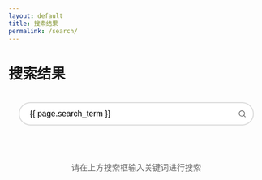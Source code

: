 ```yaml
---
layout: default
title: 搜索结果
permalink: /search/
---
```


# 搜索结果

<div class="search-container">
  <div class="search-form-wrapper">
    <form action="{{ site.baseurl }}/search/" method="get" id="search-form">
      <input type="text" id="search-input" placeholder="搜索工具或应用..." value="{{ page.search_term }}" autocomplete="off">
      <button type="submit" id="search-button">
        <svg width="16" height="16" viewBox="0 0 24 24" fill="none" xmlns="http://www.w3.org/2000/svg">
          <path d="M11 19C15.4183 19 19 15.4183 19 11C19 6.58172 15.4183 3 11 3C6.58172 3 3 6.58172 3 11C3 15.4183 6.58172 19 11 19Z" stroke="currentColor" stroke-width="2" stroke-linecap="round" stroke-linejoin="round"/>
          <path d="M21 21L16.65 16.65" stroke="currentColor" stroke-width="2" stroke-linecap="round" stroke-linejoin="round"/>
        </svg>
      </button>
    </form>
  </div>
  
  <div id="search-results" class="search-results">
    <p class="search-instructions">请在上方搜索框输入关键词进行搜索</p>
  </div>
</div>

<script>
  // 搜索功能实现
  document.addEventListener('DOMContentLoaded', function() {
    const searchForm = document.getElementById('search-form');
    const searchInput = document.getElementById('search-input');
    const searchResults = document.getElementById('search-results');
    
    // 搜索索引数据
    const searchIndex = [
      {% for tool in site.windows_tools %}
        {
          title: '{{ tool.title }}',
          url: '{{ site.baseurl }}{{ tool.url }}',
          content: '{{ tool.content | strip_html | strip_newlines | escape }}',
          type: 'Windows工具',
          date: '{{ tool.date | date: "%Y年%m月%d日" }}',
          excerpt: '{{ tool.content | strip_html | truncate: 150 | escape }}'
        },
      {% endfor %}
      {% for app in site.android_apps %}
        {
          title: '{{ app.title }}',
          url: '{{ site.baseurl }}{{ app.url }}',
          content: '{{ app.content | strip_html | strip_newlines | escape }}',
          type: '安卓APP',
          date: '{{ app.date | date: "%Y年%m月%d日" }}',
          excerpt: '{{ app.content | strip_html | truncate: 150 | escape }}'
        }
        {% unless forloop.last %},{% endunless %}
      {% endfor %}
    ];
    
    // 获取URL中的搜索参数
    function getSearchParams() {
      const params = new URLSearchParams(window.location.search);
      return params.get('q') || '';
    }
    
    // 执行搜索
    function performSearch(query) {
      if (!query.trim()) {
        searchResults.innerHTML = '<p class="search-instructions">请在上方搜索框输入关键词进行搜索</p>';
        return;
      }
      
      query = query.toLowerCase();
      const results = searchIndex.filter(item => 
        item.title.toLowerCase().includes(query) || 
        item.content.toLowerCase().includes(query) ||
        item.excerpt.toLowerCase().includes(query)
      );
      
      if (results.length === 0) {
        searchResults.innerHTML = '<p class="no-results">未找到匹配的结果，请尝试其他关键词。</p>';
      } else {
        let html = `<p class="results-count">找到 ${results.length} 条结果</p><div class="results-list">`;
        results.forEach(item => {
          html += `
            <div class="search-result-item">
              <div class="result-meta">
                <span class="result-type">${item.type}</span>
                <span class="result-date">${item.date}</span>
              </div>
              <h3><a href="${item.url}">${item.title}</a></h3>
              <p class="result-excerpt">${item.excerpt}</p>
            </div>
          `;
        });
        html += '</div>';
        searchResults.innerHTML = html;
      }
    }
    
    // 初始加载时执行搜索
    const initialQuery = getSearchParams();
    if (initialQuery) {
      searchInput.value = initialQuery;
      performSearch(initialQuery);
    }
    
    // 表单提交时执行搜索
    searchForm.addEventListener('submit', function(e) {
      e.preventDefault();
      const query = searchInput.value.trim();
      if (query) {
        // 更新URL但不刷新页面
        const url = new URL(window.location);
        url.searchParams.set('q', query);
        window.history.pushState({}, '', url);
        performSearch(query);
      }
    });
    
    // 监听URL变化（用于浏览器前进/后退按钮）
    window.addEventListener('popstate', function() {
      const query = getSearchParams();
      searchInput.value = query;
      performSearch(query);
    });
  });
</script>

<style>
  .search-container {
    max-width: 800px;
    margin: 0 auto;
    padding: 20px;
  }
  
  .search-form-wrapper {
    margin-bottom: 30px;
    text-align: center;
  }
  
  #search-form {
    display: flex;
    align-items: center;
    max-width: 500px;
    margin: 0 auto;
    position: relative;
  }
  
  #search-input {
    width: 100%;
    padding: 12px 40px 12px 20px;
    border: 2px solid #ddd;
    border-radius: 25px;
    font-size: 16px;
    outline: none;
    transition: border-color 0.3s ease;
  }
  
  #search-input:focus {
    border-color: #007bff;
  }
  
  #search-button {
    position: absolute;
    right: 10px;
    background: none;
    border: none;
    cursor: pointer;
    color: #666;
    padding: 5px;
    font-size: 18px;
  }
  
  #search-button:hover {
    color: #007bff;
  }
  
  .search-instructions,
  .no-results {
    text-align: center;
    color: #666;
    font-size: 16px;
    padding: 40px 0;
  }
  
  .results-count {
    font-size: 14px;
    color: #666;
    margin-bottom: 20px;
  }
  
  .results-list {
    display: flex;
    flex-direction: column;
    gap: 15px;
  }
  
  .search-result-item {
    background-color: #fff;
    border: 1px solid #eaeaea;
    border-radius: 8px;
    padding: 20px;
    transition: box-shadow 0.3s ease;
  }
  
  .search-result-item:hover {
    box-shadow: 0 4px 12px rgba(0,0,0,0.1);
  }
  
  .result-meta {
    display: flex;
    gap: 15px;
    margin-bottom: 10px;
    font-size: 12px;
  }
  
  .result-type {
    background-color: #007bff;
    color: white;
    padding: 2px 8px;
    border-radius: 4px;
  }
  
  .result-date {
    color: #999;
  }
  
  .search-result-item h3 {
    margin: 10px 0;
    font-size: 18px;
  }
  
  .search-result-item h3 a {
    color: #333;
    text-decoration: none;
    transition: color 0.3s ease;
  }
  
  .search-result-item h3 a:hover {
    color: #007bff;
  }
  
  .result-excerpt {
    color: #666;
    line-height: 1.6;
    margin: 10px 0 0;
    font-size: 14px;
  }
  
  @media (max-width: 768px) {
    .search-container {
      padding: 15px;
    }
    
    #search-form {
      max-width: 100%;
    }
    
    .search-result-item {
      padding: 15px;
    }
  }
</style>